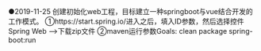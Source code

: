 



●2019-11-25
  创建初始化web工程，目标建立一种springboot与vue结合开发的工作模式。
    ①https://start.spring.io/进入之后，填入ID参数，然后选择控件Spring Web -->下载zip文件
    ②maven运行参数Goals: clean package spring-boot:run
